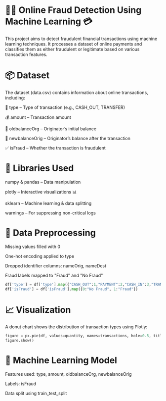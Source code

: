 # 🕵️‍♂️ Online Fraud Detection Using Machine Learning 💳
This project aims to detect fraudulent financial transactions using machine learning techniques. It processes a dataset of online payments and classifies them as either fraudulent or legitimate based on various transaction features.

# 📦 Dataset
The dataset (data.csv) contains information about online transactions, including:

🔢 type – Type of transaction (e.g., CASH_OUT, TRANSFER)

💰 amount – Transaction amount

🏦 oldbalanceOrg – Originator’s initial balance

🏦 newbalanceOrig – Originator’s balance after the transaction

✅ isFraud – Whether the transaction is fraudulent

# 🧰 Libraries Used
numpy & pandas – Data manipulation

plotly – Interactive visualizations 📊

sklearn – Machine learning & data splitting

warnings – For suppressing non-critical logs

# 🔄 Data Preprocessing
Missing values filled with 0

One-hot encoding applied to type

Dropped identifier columns: nameOrig, nameDest

Fraud labels mapped to "Fraud" and "No Fraud"

```python
df['type'] = df['type'].map({"CASH_OUT":1,"PAYMENT":2,"CASH_IN":3,"TRANSFER":4,"DEBIT":5})
df['isFraud'] = df['isFraud'].map({0:"No Fraud", 1:"Fraud"})
```
# 📈 Visualization
A donut chart shows the distribution of transaction types using Plotly:

```python
figure = px.pie(df, values=quantity, names=transactions, hole=0.5, title="Distribution of Transaction Type")
figure.show()
```
# 🧠 Machine Learning Model
Features used: type, amount, oldbalanceOrg, newbalanceOrig

Labels: isFraud

Data split using train_test_split

